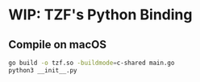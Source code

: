 # WIP: TZF's Python Binding

## Compile on macOS

```bash
go build -o tzf.so -buildmode=c-shared main.go
python3 __init__.py
```
